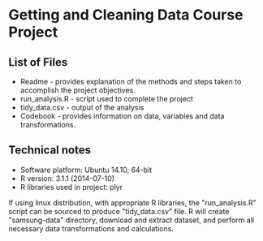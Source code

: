 # Getting and Cleaning Data Course Project

## List of Files
- Readme - provides explanation of the methods and steps taken to accomplish the project objectives.
- run_analysis.R - script used to complete the project
- tidy_data.csv - output of the analysis
- Codebook - provides information on data, variables and data transformations.

## Technical notes
- Software platform: Ubuntu 14.10, 64-bit
- R version: 3.1.1 (2014-07-10)
- R libraries used in project: plyr

If using linux distribution, with appropriate R libraries, the "run_analysis.R" script can be sourced to produce "tidy_data.csv" file. R will create "samsung-data" directory, download and extract dataset, and perform all necessary data transformations and calculations.
